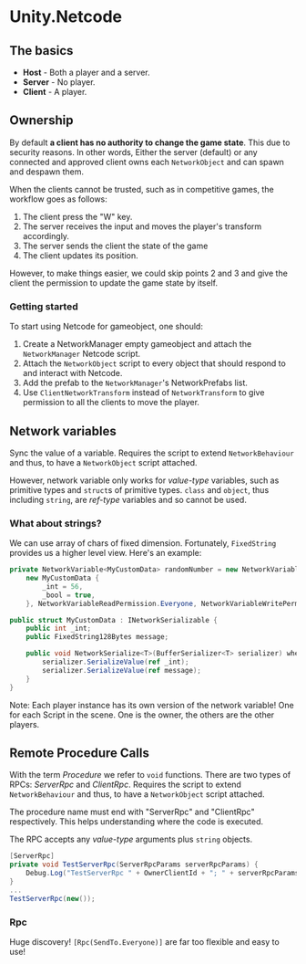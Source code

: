 ﻿# Unity.Netcode


## The basics
- **Host** - Both a player and a server.
- **Server** - No player.
- **Client** - A player.

## Ownership

By default **a client has no authority to change the game state**. 
This due to security reasons.
In other words, Either the server (default) or any connected and approved client owns each `NetworkObject` and can spawn and despawn them.

When the clients cannot be trusted, such as in competitive games, the workflow goes as
follows:

1. The client press the "W" key.
2. The server receives the input and moves the player's transform accordingly.
3. The server sends the client the state of the game
4. The client updates its position.

However, to make things easier, we could skip points 2 and 3 and give the client the permission to update the game state by itself.

### Getting started
To start using Netcode for gameobject, one should:
1. Create a NetworkManager empty gameobject and attach the `NetworkManager` Netcode script.
2. Attach the `NetworkObject` script to every object that should respond to and interact with Netcode.
3. Add the prefab to the `NetworkManager`'s NetworkPrefabs list.
4. Use `ClientNetworkTransform` instead of `NetworkTransform` to give permission to all the clients to move the player.

## Network variables

Sync the value of a variable. Requires the script to extend `NetworkBehaviour` and thus, to have a `NetworkObject` script attached.

However, network variable only works for *value-type* variables, such as primitive types and `struct`s of primitive types.
`class` and `object`, thus including `string`, are *ref-type* variables and so cannot be used.

### What about strings?

We can use array of chars of fixed dimension. Fortunately, `FixedString` provides us a higher level view. Here's an example:

```csharp
private NetworkVariable<MyCustomData> randomNumber = new NetworkVariable<MyCustomData>( 
    new MyCustomData { 
        _int = 56, 
        _bool = true, 
    }, NetworkVariableReadPermission.Everyone, NetworkVariableWritePermission.Owner);

public struct MyCustomData : INetworkSerializable {
    public int _int; 
    public FixedString128Bytes message; 

    public void NetworkSerialize<T>(BufferSerializer<T> serializer) where T : IReaderWriter { 
        serializer.SerializeValue(ref _int); 
        serializer.SerializeValue(ref message);
    }
}
```
Note: Each player instance has its own version of the network variable! One for each Script in the scene. One is the owner, the others are the other players.

## Remote Procedure Calls

With the term *Procedure* we refer to `void` functions.
There are two types of RPCs: *ServerRpc* and *ClientRpc*.
Requires the script to extend `NetworkBehaviour` and thus, to have a `NetworkObject` script attached.

The procedure name must end with "ServerRpc" and "ClientRpc" respectively.
This helps understanding where the code is executed.

The RPC accepts any *value-type* arguments plus `string` objects.

```csharp
[ServerRpc] 
private void TestServerRpc(ServerRpcParams serverRpcParams) { 
    Debug.Log("TestServerRpc " + OwnerClientId + "; " + serverRpcParams.Receive.SenderClientId);
}
...
TestServerRpc(new());
```

### Rpc

Huge discovery! `[Rpc(SendTo.Everyone)]` are far too flexible and easy to use!